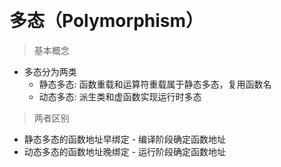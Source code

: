 &emsp;
# 多态（Polymorphism）

>基本概念
- 多态分为两类
    - 静态多态: 函数重载和运算符重载属于静态多态，复用函数名
    - 动态多态: 派生类和虚函数实现运行时多态

>两者区别
- 静态多态的函数地址早绑定 - 编译阶段确定函数地址
- 动态多态的函数地址晚绑定 - 运行阶段确定函数地址

